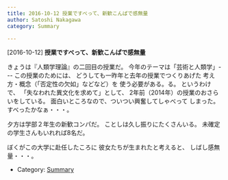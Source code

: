 ```yaml
---
title: 2016-10-12 授業ですべって、新歓こんぱで感無量
author: Satoshi Nakagawa
category: Summary

---
```


[2016-10-12] **授業ですべって、新歓こんぱで感無量** 

 きょうは『人類学理論』の二回目の授業だ。
今年のテーマは「芸術と人類学」---
この授業のためには、
どうしても一昨年と去年の授業でつくりあげた
考え方・概念（「否定性の欠如」などなど）を
使う必要がある。る。
というわけで、
「失なわれた異文化を求めて」として、
2年前（2014年）の授業のおさらいをしている。
面白いところなので、ついつい興奮してしゃべって
しまった。
すべったかなぁ・・・。

 夕方は学部２年生の新歓コンパだ。
ことしは久し振りにたくさんいる。
未確定の学生さんもいれれば8名だ。

 ぼくがこの大学に赴任したころに
彼女たちが生まれたと考えると、
しばし感無量・・・。

- Category: [Summary](https://merapano.github.io/categories.html#Summary)

